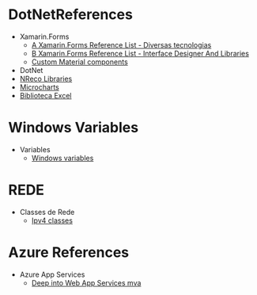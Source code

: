 # DotNetReferences
* Xamarin.Forms
  * [A Xamarin.Forms Reference List - Diversas tecnologias](https://github.com/jsuarezruiz/awesome-xamarin-forms/blob/master/README.md)
  * [B Xamarin.Forms Reference List - Interface Designer And Libraries](https://github.com/benoitjadinon/awesome-xamarin/blob/master/README.md)
  * [Custom Material components](https://github.com/SuavePirate/MaterialEntry)
* DotNet
 * [NReco Libraries](https://www.nrecosite.com)
 * [Microcharts](https://github.com/aloisdeniel/Microcharts)
 * [Biblioteca Excel](http://spreadsheetlight.com/developers)
 
# Windows Variables

* Variables 
  * [Windows variables](https://ss64.com/nt/syntax-variables.html)

# REDE

* Classes de Rede
  * [Ipv4 classes](https://www.tutorialspoint.com/ipv4/ipv4_address_classes.htm)
  
# Azure References 

* Azure App Services
  * [Deep into Web App Services mva](https://mva.microsoft.com/en-us/training-courses/deep-dive-into-azure-app-service-a-platform-to-build-modern-applications-16828?l=YNraRQR4C_604668937)

